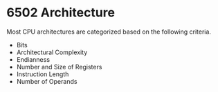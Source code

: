# 6502 Architecture

Most CPU architectures are categorized based on the following criteria.

- Bits
- Architectural Complexity
- Endianness
- Number and Size of Registers
- Instruction Length
- Number of Operands
